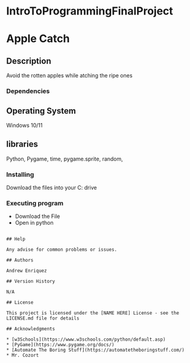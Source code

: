 # IntroToProgrammingFinalProject
# Apple Catch

## Description

Avoid the rotten apples while atching the ripe ones


### Dependencies
## Operating System
Windows 10/11

## libraries
Python, Pygame, time, pygame.sprite, random, 

### Installing

Download the files into your C: drive

### Executing program

* Download the File
* Open in python 
```

## Help

Any advise for common problems or issues.

## Authors

Andrew Enriquez

## Version History

N/A

## License

This project is licensed under the [NAME HERE] License - see the LICENSE.md file for details

## Acknowledgments

* [w3Schools](https://www.w3schools.com/python/default.asp)
* [PyGame](https://www.pygame.org/docs/)
* [Automate The Boring Stuff](https://automatetheboringstuff.com/)
* Mr. Cozort
